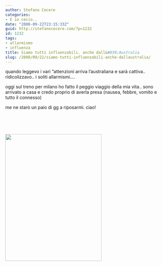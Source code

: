 ```yaml
---
author: Stefano Cecere
categories:
- E io cecio..
date: "2008-09-22T23:15:33Z"
guid: http://stefanocecere.com/?p=1232
id: 1232
tags:
- allarmismo
- influenza
title: Siamo tutti influenzabili. anche dall&#039;Australia
slug: /2008/09/22/siamo-tutti-influenzabili-anche-dallaustralia/
---
```


quando leggevo i vari &#8220;attenzioni arriva l&#8217;australiana e sarà cattiva.. ridicolizzavo.. i soliti allarmismi&#8230;.

oggi sul treno per milano ho fatto il peggio viaggio della mia vita.. sono arrivato a casa e credo proprio di averla presa (nausea, febbre, vomito e tutto il connesso)

me ne starò un paio di gg a riposarmi. ciao!

 

 

[<img class="aligncenter size-full wp-image-1231" title="14222-influenza-s" src="http://stefanocecere.com/wp-content/uploads/sites/3/2008/09/14222-influenza-s.jpg" alt="" width="303" height="400" srcset="http://stefanocecere.com/wp-content/uploads/sites/3/2008/09/14222-influenza-s.jpg 303w, http://stefanocecere.com/wp-content/uploads/sites/3/2008/09/14222-influenza-s-227x300.jpg 227w" sizes="(max-width: 303px) 100vw, 303px" />](http://stefanocecere.com/wp-content/uploads/sites/3/2008/09/14222-influenza-s.jpg)